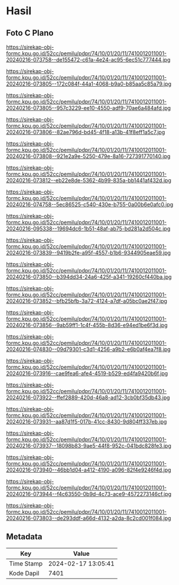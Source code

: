 # Hasil

## Foto C Plano

https://sirekap-obj-formc.kpu.go.id/52cc/pemilu/pdpr/74/10/01/20/11/7410012011001-20240216-073758--de155472-c61a-4e24-ac95-6ec51c777444.jpg

https://sirekap-obj-formc.kpu.go.id/52cc/pemilu/pdpr/74/10/01/20/11/7410012011001-20240216-073805--172c084f-44a1-4068-b9a0-b85aa5c85a79.jpg

https://sirekap-obj-formc.kpu.go.id/52cc/pemilu/pdpr/74/10/01/20/11/7410012011001-20240216-073805--957c3229-ee10-4550-adf9-70ae6a484afd.jpg

https://sirekap-obj-formc.kpu.go.id/52cc/pemilu/pdpr/74/10/01/20/11/7410012011001-20240216-073806--82ae796d-bd45-4f18-a13b-41f8eff1a5c7.jpg

https://sirekap-obj-formc.kpu.go.id/52cc/pemilu/pdpr/74/10/01/20/11/7410012011001-20240216-073808--921e2a9e-5250-479e-8a16-727391770140.jpg

https://sirekap-obj-formc.kpu.go.id/52cc/pemilu/pdpr/74/10/01/20/11/7410012011001-20240216-073812--eb22e8de-5362-4b99-835a-bb1441af432d.jpg

https://sirekap-obj-formc.kpu.go.id/52cc/pemilu/pdpr/74/10/01/20/11/7410012011001-20240216-074758--5ec86525-c540-430e-b755-0a00b6e0afc0.jpg

https://sirekap-obj-formc.kpu.go.id/52cc/pemilu/pdpr/74/10/01/20/11/7410012011001-20240216-095338--19694dc6-1b51-48af-ab75-bd281a2d504c.jpg

https://sirekap-obj-formc.kpu.go.id/52cc/pemilu/pdpr/74/10/01/20/11/7410012011001-20240216-073839--9419b2fe-a95f-4557-b1b6-9344905eae59.jpg

https://sirekap-obj-formc.kpu.go.id/52cc/pemilu/pdpr/74/10/01/20/11/7410012011001-20240216-073850--b394dd34-24a6-425f-a341-19260cf440ba.jpg

https://sirekap-obj-formc.kpu.go.id/52cc/pemilu/pdpr/74/10/01/20/11/7410012011001-20240216-073852--bfb25bfb-3a72-4124-a7df-a05bc0ae2f47.jpg

https://sirekap-obj-formc.kpu.go.id/52cc/pemilu/pdpr/74/10/01/20/11/7410012011001-20240216-073856--9ab59ff1-1c4f-455b-8d36-e94ed1be6f3d.jpg

https://sirekap-obj-formc.kpu.go.id/52cc/pemilu/pdpr/74/10/01/20/11/7410012011001-20240216-074830--09d79301-c3d1-4256-a9b2-e6b0af4ea7f8.jpg

https://sirekap-obj-formc.kpu.go.id/52cc/pemilu/pdpr/74/10/01/20/11/7410012011001-20240216-073916--cae9fea6-afe4-4519-b529-ed4fa9420b6f.jpg

https://sirekap-obj-formc.kpu.go.id/52cc/pemilu/pdpr/74/10/01/20/11/7410012011001-20240216-073922--ffef2889-420d-46a8-ad12-3cb0bf35db43.jpg

https://sirekap-obj-formc.kpu.go.id/52cc/pemilu/pdpr/74/10/01/20/11/7410012011001-20240216-073931--aa87d1f5-017b-41cc-8430-9d804ff337eb.jpg

https://sirekap-obj-formc.kpu.go.id/52cc/pemilu/pdpr/74/10/01/20/11/7410012011001-20240216-073937--18098b83-9ae5-44f8-952c-041bdc828fe3.jpg

https://sirekap-obj-formc.kpu.go.id/52cc/pemilu/pdpr/74/10/01/20/11/7410012011001-20240216-073940--46bb1d04-a412-4190-a096-82f4e9246f4d.jpg

https://sirekap-obj-formc.kpu.go.id/52cc/pemilu/pdpr/74/10/01/20/11/7410012011001-20240216-073944--f4c63550-0b9d-4c73-ace9-4572273146cf.jpg

https://sirekap-obj-formc.kpu.go.id/52cc/pemilu/pdpr/74/10/01/20/11/7410012011001-20240216-073803--de293ddf-a66d-4132-a2da-8c2cd001f084.jpg


## Metadata

| Key        | Value               |
| ---------- | ------------------- |
| Time Stamp | 2024-02-17 13:05:41 |
| Kode Dapil | 7401                |



